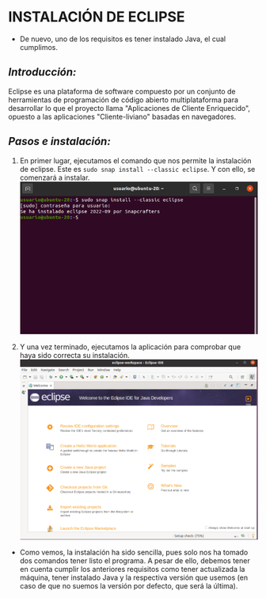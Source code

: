 # INSTALACIÓN DE ECLIPSE
- De nuevo, uno de los requisitos es tener instalado Java, el cual cumplimos.  

## ***Introducción:***
Eclipse es una plataforma de software compuesto por un conjunto de herramientas de programación de código abierto multiplataforma para desarrollar lo que el proyecto llama "Aplicaciones de Cliente Enriquecido", opuesto a las aplicaciones "Cliente-liviano" basadas en navegadores.
## ***Pasos e instalación:***  

1. En primer lugar, ejecutamos el comando que nos permite la instalación de eclipse. Este es ```sudo snap install --classic eclipse```. Y con ello, se comenzará a instalar.  
![](img/Cap1_Eclipse.png)  

2. Y una vez terminado, ejecutamos la aplicación para comprobar que haya sido correcta su instalación.  
![](img/Cap2_Eclipse.png)  

- Como vemos, la instalación ha sido sencilla, pues solo nos ha tomado dos comandos tener listo el programa. A pesar de ello, debemos tener en cuenta cumplir los anteriores requisitos como tener actualizada la máquina, tener instalado Java y la respectiva versión que usemos (en caso de que no suemos la versión por defecto, que será la última). 